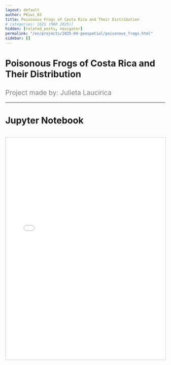 ```yaml
---
layout: default
author: PKiwi_03
title: Poisonous Frogs of Costa Rica and Their Distribution
# categories: [GIS (MAR 2025)]
hidden: [related_posts, navigator]
permalink: "/en/projects/2025-04-geospatial/poisonous_frogs.html"
sidebar: []
---
```


# Poisonous Frogs of Costa Rica and Their Distribution

<h2 style="color: gray; font-weight: normal;">
Project made by: Julieta Laucirica
</h2>

---

# Jupyter Notebook
<br>

<iframe 
    src="/assets/html/2025-04-geospatial/jullieta_laucirica.html" 
    width="100%" 
    height="700" 
    style="border: 1px solid #ccc;"
></iframe>